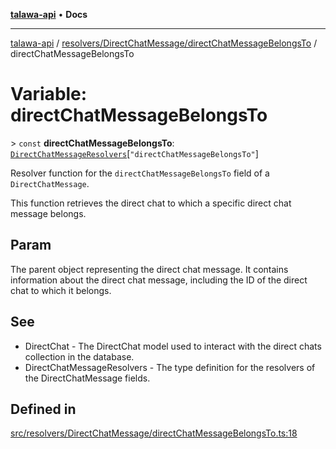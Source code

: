 [**talawa-api**](../../../../README.md) • **Docs**

***

[talawa-api](../../../../modules.md) / [resolvers/DirectChatMessage/directChatMessageBelongsTo](../README.md) / directChatMessageBelongsTo

# Variable: directChatMessageBelongsTo

\> `const` **directChatMessageBelongsTo**: [`DirectChatMessageResolvers`](../../../../types/generatedGraphQLTypes/type-aliases/DirectChatMessageResolvers.md)\[`"directChatMessageBelongsTo"`\]

Resolver function for the `directChatMessageBelongsTo` field of a `DirectChatMessage`.

This function retrieves the direct chat to which a specific direct chat message belongs.

## Param

The parent object representing the direct chat message. It contains information about the direct chat message, including the ID of the direct chat to which it belongs.

## See

 - DirectChat - The DirectChat model used to interact with the direct chats collection in the database.
 - DirectChatMessageResolvers - The type definition for the resolvers of the DirectChatMessage fields.

## Defined in

[src/resolvers/DirectChatMessage/directChatMessageBelongsTo.ts:18](https://github.com/PalisadoesFoundation/talawa-api/blob/fb5076f344cd74d4e51c692cbc70fc337bf1ac39/src/resolvers/DirectChatMessage/directChatMessageBelongsTo.ts#L18)

